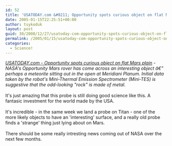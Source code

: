 ```yaml
---
id: 52
title: 'USATODAY.com &#8211; Opportunity spots curious object on flat Mars plain'
date: 2005-01-15T22:25:51+00:00
author: tsykoduk
layout: post
guid: 30/2008/12/27/usatoday-com-opportunity-spots-curious-object-on-flat-mars-plain
permalink: /2005/01/15/usatoday-com-opportunity-spots-curious-object-on-flat-mars-plain/
categories:
  - Science!
---
```

<p><i><a href="http://www.usatoday.com/tech/science/space/2005-01-14-oppty-object_x.htm?csp=34"><span class="caps">USATODAY</span>.com - Opportunity spots curious object on flat Mars plain</a> - <span class="caps">NASA</span>'s Opportunity Mars rover has come across an interesting object â€” perhaps a meteorite sitting out in the open at Meridiani Planum. Initial data taken by the robot's Mini-Thermal Emission Spectrometer (Mini-TES) is suggestive that the odd-looking "rock" is made of metal.</i><br /><br />It's just amazing that this probe is still doing good science like this. A fantasic investment for the world made by the <span class="caps">USA</span>.<br /><br />It's incredible - in the same week we land a probe on Titan - one of the more likely objects to have an 'interesting' surface, and a really old probe finds a 'strange' thing just lying about on Mars.<br /><br />There should be some really intresting news coming out of <span class="caps">NASA</span> over the next few months.</p>